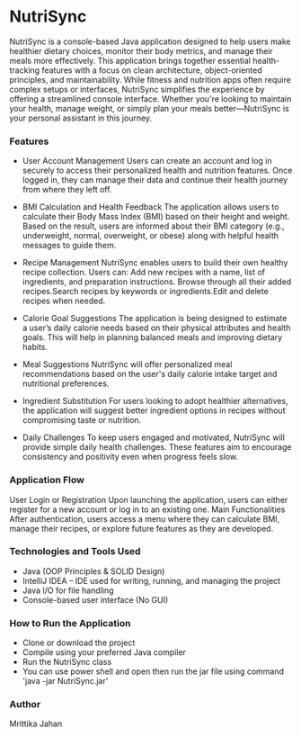 # NutriSync

NutriSync is a console-based Java application designed to help users make healthier dietary choices, monitor their body metrics, and manage their meals more effectively. This application brings together essential health-tracking features with a focus on clean architecture, object-oriented principles, and maintainability.
While fitness and nutrition apps often require complex setups or interfaces, NutriSync simplifies the experience by offering a streamlined console interface. Whether you're looking to maintain your health, manage weight, or simply plan your meals better—NutriSync is your personal assistant in this journey.

### Features
- User Account Management
Users can create an account and log in securely to access their personalized health and nutrition features. Once logged in, they can manage their data and continue their health journey from where they left off.

- BMI Calculation and Health Feedback
The application allows users to calculate their Body Mass Index (BMI) based on their height and weight. Based on the result, users are informed about their BMI category (e.g., underweight, normal, overweight, or obese) along with helpful health messages to guide them.

- Recipe Management
NutriSync enables users to build their own healthy recipe collection. Users can: Add new recipes with a name, list of ingredients, and preparation instructions.
Browse through all their added recipes.Search recipes by keywords or ingredients.Edit and delete recipes when needed.


- Calorie Goal Suggestions 
The application is being designed to estimate a user’s daily calorie needs based on their physical attributes and health goals. This will help in planning balanced meals and improving dietary habits.

- Meal Suggestions 
NutriSync will offer personalized meal recommendations based on the user's daily calorie intake target and nutritional preferences.

- Ingredient Substitution 
For users looking to adopt healthier alternatives, the application will suggest better ingredient options in recipes without compromising taste or nutrition.

- Daily Challenges 
To keep users engaged and motivated, NutriSync will provide simple daily health challenges. These features aim to encourage consistency and positivity even when progress feels slow.

### Application Flow
User Login or Registration
Upon launching the application, users can either register for a new account or log in to an existing one.
Main Functionalities
After authentication, users access a menu where they can calculate BMI, manage their recipes, or explore future features as they are developed.


### Technologies and Tools Used

- Java (OOP Principles & SOLID Design)
- IntelliJ IDEA – IDE used for writing, running, and managing the project
- Java I/O for file handling
- Console-based user interface (No GUI)

### How to Run the Application

- Clone or download the project
- Compile using your preferred Java compiler
- Run the NutriSync class 
- You can use power shell and open then run the jar file using command 'java -jar NutriSync.jar'

### Author
Mrittika Jahan


